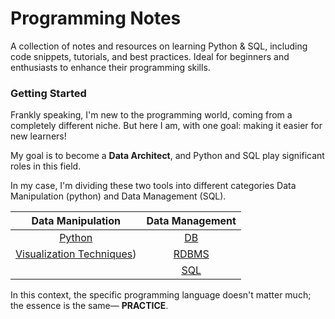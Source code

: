# Programming Notes

A collection of notes and resources on learning Python & SQL, including code snippets, tutorials, and best practices. Ideal for beginners and enthusiasts to enhance their programming skills.

### Getting Started

Frankly speaking, I'm new to the programming world, coming from a completely different niche. But here I am, with one goal: making it easier for new learners!

My goal is to become a **Data Architect**, and Python and SQL play significant roles in this field.

In my case, I'm dividing these two tools into different categories Data Manipulation (python) and Data Management (SQL).

|Data Manipulation|Data Management|
|:---------------:|:-------------:|
|[Python](python.ipynb)|[DB](Database.ipynb#db)|
|[Visualization Techniques](python.ipynb#vt))|[RDBMS](Database.ipynb#rdbms)|
||[SQL](SQL.ipynb)| 


In this context, the specific programming language doesn't matter much; the essence is the same— **PRACTICE**.